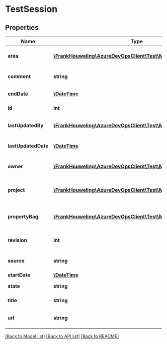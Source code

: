 # TestSession

## Properties
Name | Type | Description | Notes
------------ | ------------- | ------------- | -------------
**area** | [**\FrankHouweling\AzureDevOpsClient\Test\Model\ShallowReference**](ShallowReference.md) | Area path of the test session | [optional] 
**comment** | **string** | Comments in the test session | [optional] 
**endDate** | [**\DateTime**](\DateTime.md) | Duration of the session | [optional] 
**id** | **int** | Id of the test session | [optional] 
**lastUpdatedBy** | [**\FrankHouweling\AzureDevOpsClient\Test\Model\IdentityRef**](IdentityRef.md) | Last Updated By  Reference | [optional] 
**lastUpdatedDate** | [**\DateTime**](\DateTime.md) | Last updated date | [optional] 
**owner** | [**\FrankHouweling\AzureDevOpsClient\Test\Model\IdentityRef**](IdentityRef.md) | Owner of the test session | [optional] 
**project** | [**\FrankHouweling\AzureDevOpsClient\Test\Model\ShallowReference**](ShallowReference.md) | Project to which the test session belongs | [optional] 
**propertyBag** | [**\FrankHouweling\AzureDevOpsClient\Test\Model\PropertyBag**](PropertyBag.md) | Generic store for test session data | [optional] 
**revision** | **int** | Revision of the test session | [optional] 
**source** | **string** | Source of the test session | [optional] 
**startDate** | [**\DateTime**](\DateTime.md) | Start date | [optional] 
**state** | **string** | State of the test session | [optional] 
**title** | **string** | Title of the test session | [optional] 
**url** | **string** | Url of Test Session Resource | [optional] 

[[Back to Model list]](../README.md#documentation-for-models) [[Back to API list]](../README.md#documentation-for-api-endpoints) [[Back to README]](../README.md)


